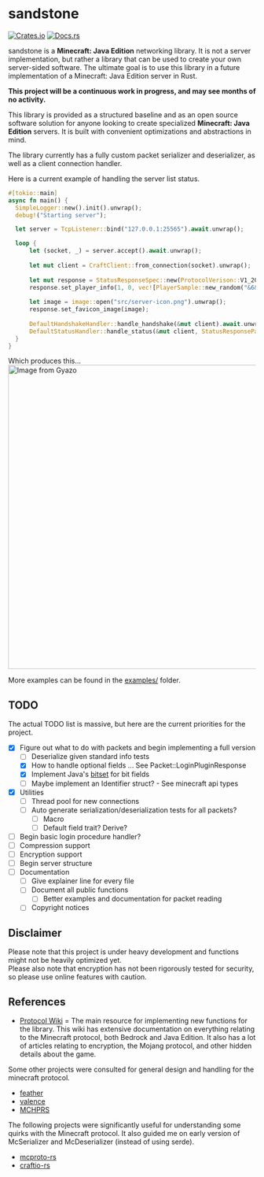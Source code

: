 # sandstone
[![Crates.io](https://img.shields.io/crates/v/sandstone)](https://crates.io/crates/sandstone)
[![Docs.rs](https://docs.rs/sandstone/badge.svg)](https://docs.rs/sandstone)

sandstone is a **Minecraft: Java Edition** networking library. It is not a server implementation, but rather a library that can be used to create your own server-sided software.
The ultimate goal is to use this library in a future implementation of a Minecraft: Java Edition server
in Rust. 

**This project will be a continuous work in progress, and may see months of no activity.**

This library is provided as a structured baseline and as an open source software solution for anyone looking
to create specialized **Minecraft: Java Edition** servers. It is built with convenient optimizations and abstractions in mind. 

The library currently has a fully custom packet serializer and deserializer, as well as a client connection handler.

Here is a current example of handling the server list status.

```rust
#[tokio::main]
async fn main() { 
  SimpleLogger::new().init().unwrap();
  debug!("Starting server");

  let server = TcpListener::bind("127.0.0.1:25565").await.unwrap();

  loop {
      let (socket, _) = server.accept().await.unwrap();
      
      let mut client = CraftClient::from_connection(socket).unwrap();
      
      let mut response = StatusResponseSpec::new(ProtocolVerison::V1_20, "&a&lThis is a test description &b§kttt");
      response.set_player_info(1, 0, vec![PlayerSample::new_random("&6&lTest")]);
      
      let image = image::open("src/server-icon.png").unwrap();
      response.set_favicon_image(image);
      
      DefaultHandshakeHandler::handle_handshake(&mut client).await.unwrap();
      DefaultStatusHandler::handle_status(&mut client, StatusResponsePacket::new(response), DefaultPingHandler).await.unwrap();
  }
}
```

Which produces this...<br>
<a href="https://gyazo.com/b9b3907a5f3c62898e06b8634cbe8b9f"><img src="https://i.gyazo.com/b9b3907a5f3c62898e06b8634cbe8b9f.gif" alt="Image from Gyazo" width="618"/></a>

More examples can be found in the [examples/](examples) folder.

## TODO
The actual TODO list is massive, but here are the current priorities for the project.

- [x] Figure out what to do with packets and begin implementing a full version
  - [ ] Deserialize given standard info tests
  - [x] How to handle optional fields ... See Packet::LoginPluginResponse
  - [x] Implement Java's [bitset](https://docs.oracle.com/javase/8/docs/api/java/util/BitSet.html) for bit fields
  - [ ] Maybe implement an Identifier struct? - See minecraft api types
- [x] Utilities
  - [ ] Thread pool for new connections
  - [ ] Auto generate serialization/deserialization tests for all packets?
    - [ ] Macro
    - [ ] Default field trait? Derive?
- [ ] Begin basic login procedure handler?
- [ ] Compression support
- [ ] Encryption support
- [ ] Begin server structure 
- [ ] Documentation
  - [ ] Give explainer line for every file
  - [ ] Document all public functions
    - [ ] Better examples and documentation for packet reading
  - [ ] Copyright notices

## Disclaimer
Please note that this project is under heavy development and functions might not be heavily optimized yet.<br>
Please also note that encryption has not been rigorously tested for security, so please use online features with caution.

## References
- [Protocol Wiki](https://minecraft.wiki/w/Java_Edition_protocol) = The main resource for implementing new functions for the library. This wiki has extensive documentation
on everything relating to the Minecraft protocol, both Bedrock and Java Edition. It also has a lot of articles relating to encryption,
the Mojang protocol, and other hidden details about the game. 

Some other projects were consulted for general design and handling for the minecraft protocol.

- [feather](https://github.com/feather-rs/feather)
- [valence](https://github.com/valence-rs/valence)
- [MCHPRS](https://github.com/MCHPR/MCHPRS)

The following projects were significantly useful for understanding some quirks with the Minecraft protocol. It also guided
me on early version of McSerializer and McDeserializer (instead of using serde).

- [mcproto-rs](https://github.com/Twister915/mcproto-rs)
- [craftio-rs](https://github.com/Twister915/craftio-rs)